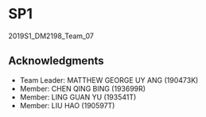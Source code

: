 # SP1
2019S1_DM2198_Team_07

## Acknowledgments

* Team Leader: MATTHEW GEORGE UY ANG (190473K)
* Member: CHEN QING BING (193699R)
* Member: LING GUAN YU (193541T)
* Member: LIU HAO (190597T)
